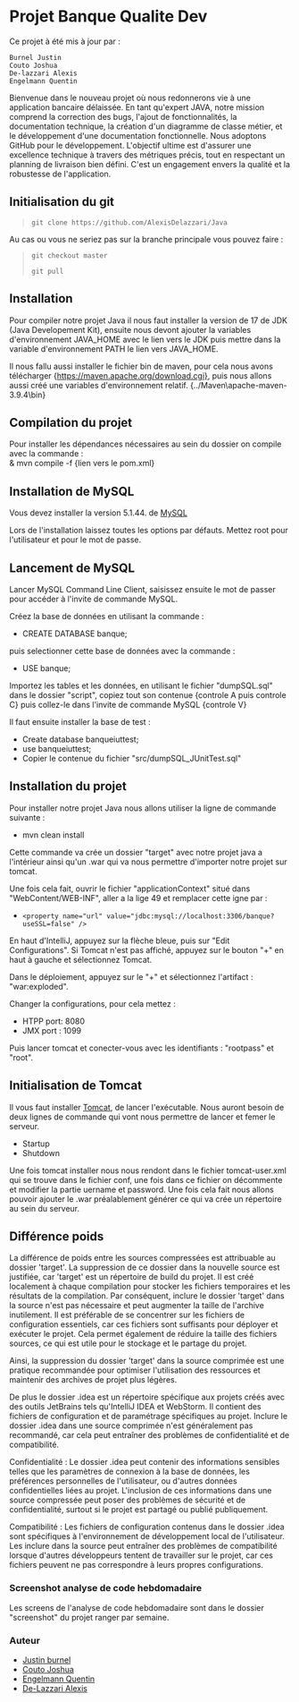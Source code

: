 # Projet Banque Qualite Dev

Ce projet à été mis à jour par :
    
    Burnel Justin
    Couto Joshua
    De-lazzari Alexis
    Engelmann Quentin

Bienvenue dans le nouveau projet où nous redonnerons vie à une application bancaire délaissée. En tant qu'expert JAVA, notre mission comprend la correction des bugs, l'ajout de fonctionnalités, la documentation technique, la création d'un diagramme de classe métier, et le développement d'une documentation fonctionnelle. Nous adoptons GitHub pour le développement. L'objectif ultime est d'assurer une excellence technique à travers des métriques précis, tout en respectant un planning de livraison bien défini. C'est un engagement envers la qualité et la robustesse de l'application.



## Initialisation du git 

> `git clone https://github.com/AlexisDelazzari/Java`

Au cas ou vous ne seriez pas sur la branche principale vous pouvez faire :
> `git checkout master `
> 
>
> `git pull ` 

## Installation  

Pour compiler notre projet Java il nous faut installer la version de 17 de JDK (Java Developement Kit), 
ensuite nous devont ajouter la variables d'environnement JAVA_HOME avec le lien vers le JDK puis mettre dans la variable d'environnement PATH le lien vers JAVA_HOME.

Il nous fallu aussi installer le fichier bin de maven, pour cela nous avons télécharger {https://maven.apache.org/download.cgi}, puis nous allons aussi créé une variables d'environnement relatif. {../Maven\apache-maven-3.9.4\bin}

## Compilation du projet 

Pour installer les dépendances nécessaires au sein du dossier on compile avec la commande :  
& mvn compile -f {lien vers le pom.xml}

## Installation de MySQL

Vous devez installer la version 5.1.44. de [MySQL](https://downloads.mysql.com/archives/community/)

Lors de l'installation laissez toutes les options par défauts. Mettez root pour l'utilisateur et pour le mot de passe.

## Lancement de MySQL

Lancer MySQL Command Line Client, saisissez ensuite le mot de passer pour accéder à l'invite de commande MySQL.

Créez la base de données en utilisant la commande :

- CREATE DATABASE banque;

puis selectionner cette base de données avec la commande :

- USE banque;

Importez les tables et les données, en utilisant le fichier "dumpSQL.sql" dans le dossier "script", copiez tout son contenue {controle A puis controle C} puis collez-le dans l'invite de commande MySQL {controle V}

Il faut ensuite installer la base de test : 

- Create database banqueiuttest;
- use banqueiuttest;
- Copier le contenue du fichier "src/dumpSQL_JUnitTest.sql"

## Installation du projet

Pour installer notre projet Java nous allons utiliser la ligne de commande suivante : 
- mvn clean install

Cette commande va crée un dossier "target" avec notre projet java a l'intérieur ainsi qu'un .war qui va nous permettre d'importer notre projet sur tomcat.

Une fois cela fait, ouvrir le fichier "applicationContext" situé dans "WebContent/WEB-INF", aller a la lige 49 et remplacer cette igne par :

- `<property name="url" value="jdbc:mysql://localhost:3306/banque?useSSL=false" />`

En haut d'IntelliJ, appuyez sur la flèche bleue, puis sur "Edit Configurations".
Si Tomcat n'est pas affiché, appuyez sur le bouton "+" en haut à gauche et sélectionnez Tomcat.

Dans le déploiement, appuyez sur le "+" et sélectionnez l'artifact : "war:exploded".

Changer la configurations, pour cela mettez :

- HTPP port: 8080
- JMX port : 1099

Puis lancer tomcat et conecter-vous avec les identifiants : "rootpass" et "root".

## Initialisation de Tomcat

Il vous faut installer [Tomcat](https://tomcat.apache.org/download-90.cgi), de lancer l'exécutable. Nous auront besoin de deux lignes de commande qui vont nous permettre de lancer et femer le serveur.

- Startup 
- Shutdown 

Une fois tomcat installer nous nous rendont dans le fichier tomcat-user.xml qui se trouve dans le fichier conf, une fois dans ce fichier on décommente et modifier la partie uername et password. Une fois cela fait nous allons pouvoir ajouter le .war préalablement générer ce qui va crée un répertoire au sein du serveur.



## Différence poids

La différence de poids entre les sources compressées est attribuable au dossier 'target'. La suppression de ce dossier dans la nouvelle source est justifiée, car 'target' est un répertoire de build du projet. Il est créé localement à chaque compilation pour stocker les fichiers temporaires et les résultats de la compilation. Par conséquent, inclure le dossier 'target' dans la source n'est pas nécessaire et peut augmenter la taille de l'archive inutilement. Il est préférable de se concentrer sur les fichiers de configuration essentiels, car ces fichiers sont suffisants pour déployer et exécuter le projet. Cela permet également de réduire la taille des fichiers sources, ce qui est utile pour le stockage et le partage du projet.

Ainsi, la suppression du dossier 'target' dans la source comprimée est une pratique recommandée pour optimiser l'utilisation des ressources et maintenir des archives de projet plus légères.

De plus le dossier .idea est un répertoire spécifique aux projets créés avec des outils JetBrains tels qu'IntelliJ IDEA et WebStorm. Il contient des fichiers de configuration et de paramétrage spécifiques au projet. Inclure le dossier .idea dans une source comprimée n'est généralement pas recommandé, car cela peut entraîner des problèmes de confidentialité et de compatibilité.

Confidentialité : Le dossier .idea peut contenir des informations sensibles telles que les paramètres de connexion à la base de données, les préférences personnelles de l'utilisateur, ou d'autres données confidentielles liées au projet. L'inclusion de ces informations dans une source compressée peut poser des problèmes de sécurité et de confidentialité, surtout si le projet est partagé ou publié publiquement.

Compatibilité : Les fichiers de configuration contenus dans le dossier .idea sont spécifiques à l'environnement de développement local de l'utilisateur. Les inclure dans la source peut entraîner des problèmes de compatibilité lorsque d'autres développeurs tentent de travailler sur le projet, car ces fichiers peuvent ne pas correspondre à leurs propres configurations.

### Screenshot analyse de code hebdomadaire

Les screens de l'analyse de code hebdomadaire sont dans le dossier "screenshot" du projet ranger par semaine.

### Auteur

- [Justin burnel](https://www.github.com/Dakuken)
- [Couto Joshua](https://github.com/Narga1299)
- [Engelmann Quentin](https://github.com/Yahzog)
- [De-Lazzari Alexis](https://github.com/AlexisDelazzari)





